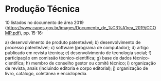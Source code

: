 # Produção Técnica

10 listados no documento de área 2019 (https://www.capes.gov.br/images/Documento_de_%C3%A1rea_2019/CCOMP.pdf), pp. 15-16:

a) desenvolvimento de produto patenteável; 
b) desenvolvimento de processo patenteável; 
c) software (programa de computador); 
d) artigo publicado em revista técnica; 
e) desenvolvimento de tecnologia social; 
f) participação em comissão técnico-científica;
g) base de dados técnico-científica; 
h) membro de conselho gestor ou comitê técnico; 
i) organização de revista, anais (incluindo editoria e corpo editorial); 
j) organização de livro, catálogo, coletânea e enciclopédia.
